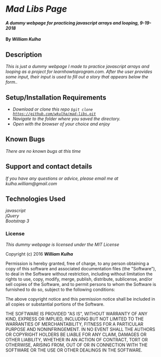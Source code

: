 # _Mad Libs Page_

#### _A dummy webpage for practicing javascript arrays and looping, 9-19-2018_

#### By _**William Kulha**_

## Description

_This is just a dummy webpage I made to practice javascript arrays and looping as a project for learnhowtoprogram.com. After the user provides some input, their input is used to fill out a story that appears below the form.._

## Setup/Installation Requirements

* _Download or clone this repo <code>$git clone https://github.com/wkulha/mad-libs.git</code>_
* _Navigate to the folder where you saved the directory._
* _Open with the browser of your choice and enjoy_


## Known Bugs

_There are no known bugs at this time_

## Support and contact details

_If you have any questions or advice, please email me at kulha.william@gmail.com_

## Technologies Used

_javascript_\
_jQuery_\
_Bootstrap 3_

### License

*This dummy webpage is licensed under the MIT License*

Copyright (c) 2016 **_William Kulha_**

Permission is hereby granted, free of charge, to any person obtaining a copy of this software and associated documentation files (the "Software"), to deal in the Software without restriction, including without limitation the rights to use, copy, modify, merge, publish, distribute, sublicense, and/or sell copies of the Software, and to permit persons to whom the Software is furnished to do so, subject to the following conditions:

The above copyright notice and this permission notice shall be included in all copies or substantial portions of the Software.

THE SOFTWARE IS PROVIDED "AS IS", WITHOUT WARRANTY OF ANY KIND, EXPRESS OR IMPLIED, INCLUDING BUT NOT LIMITED TO THE WARRANTIES OF MERCHANTABILITY, FITNESS FOR A PARTICULAR PURPOSE AND NONINFRINGEMENT. IN NO EVENT SHALL THE AUTHORS OR COPYRIGHT HOLDERS BE LIABLE FOR ANY CLAIM, DAMAGES OR OTHER LIABILITY, WHETHER IN AN ACTION OF CONTRACT, TORT OR OTHERWISE, ARISING FROM, OUT OF OR IN CONNECTION WITH THE SOFTWARE OR THE USE OR OTHER DEALINGS IN THE SOFTWARE.

